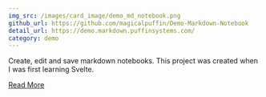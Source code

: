 ```yaml
---
img_src: /images/card_image/demo_md_notebook.png
github_url: https://github.com/magicalpuffin/Demo-Markdown-Notebook
detail_url: https://demo.markdown.puffinsystems.com/
category: demo
---
```

Create, edit and save markdown notebooks. This project was created when I was first learning Svelte.

[Read More](/blog/2023-07-12_demo-markdown-notebook/)